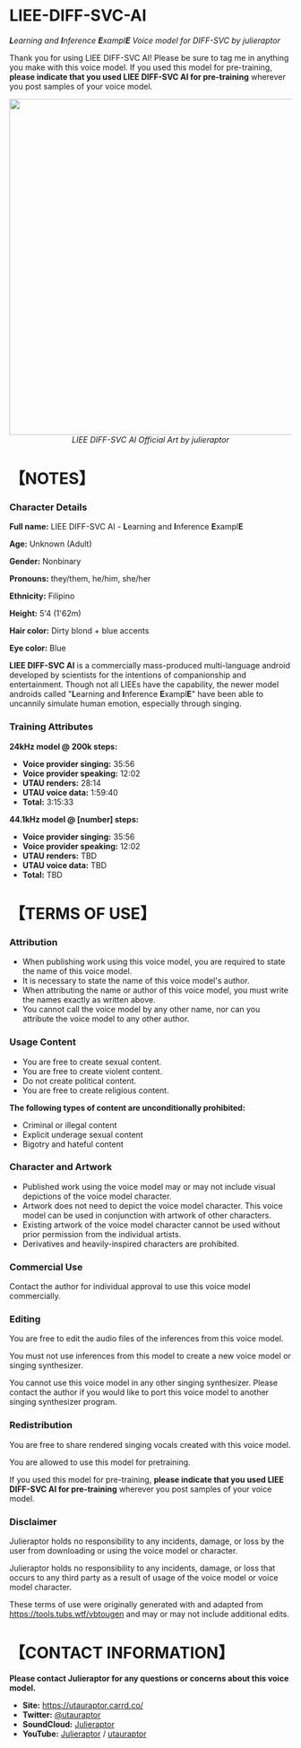 # LIEE-DIFF-SVC-AI
<i> **L**earning and **I**nference **E**xampl**E** Voice model for DIFF-SVC by julieraptor</i>

Thank you for using LIEE DIFF-SVC AI! Please be sure to tag me in anything you make with this voice model.
If you used this model for pre-training, **please indicate that you used LIEE DIFF-SVC AI for pre-training** wherever you post samples of your voice model.

<p align="center">
<img src ="https://utauraptor.carrd.co/assets/images/image02.jpg" height="600" />
<br>
<i>LIEE DIFF-SVC AI Official Art by julieraptor</i>
</p>

# 【NOTES】 
### Character Details
**Full name:** LIEE DIFF-SVC AI - **L**earning and **I**nference **E**xampl**E**

**Age:** Unknown (Adult)

**Gender:** Nonbinary

**Pronouns:** they/them, he/him, she/her

**Ethnicity:** Filipino

**Height:** 5'4 (1'62m)

**Hair color:** Dirty blond + blue accents

**Eye color:** Blue

**LIEE DIFF-SVC AI** is a commercially mass-produced multi-language android developed by scientists for the intentions of companionship and entertainment. Though not all LIEEs have the capability, the newer model androids called "**L**earning and **I**nference **E**xampl**E**" have been able to uncannily simulate human emotion, especially through singing.

### Training Attributes
**24kHz model @ 200k steps:**
 - **Voice provider singing:** 35:56
- **Voice provider speaking:** 12:02
 - **UTAU renders:** 28:14 
- **UTAU voice data:** 1:59:40
- **Total:** 3:15:33

**44.1kHz model @ [number] steps:**
 - **Voice provider singing:** 35:56
- **Voice provider speaking:** 12:02
 - **UTAU renders:** TBD
- **UTAU voice data:** TBD
- **Total:** TBD

# 【TERMS OF USE】

### Attribution
- When publishing work using this voice model, you are required to state the name of this voice model.
- It is necessary to state the name of this voice model's author.
- When attributing the name or author of this voice model, you must write the names exactly as written above. 
- You cannot call the voice model by any other name, nor can you attribute the voice model to any other author.

### Usage Content

 - You are free to create sexual content. 
 - You are free to create violent content. 
 - Do not create political content. 
 - You are free to create religious content.

**The following types of content are unconditionally prohibited:**
 - Criminal or illegal content 
 - Explicit underage sexual content 
 - Bigotry and hateful content

### Character and Artwork

 - Published work using the voice model may or may not include visual depictions of the voice model character.
  -    Artwork does not need to depict the voice model character. This voice model can be used in conjunction with artwork of other characters.
  -   Existing artwork of the voice model character cannot be used without prior permission from the individual artists.
   - Derivatives and heavily-inspired characters are prohibited.

### Commercial Use
Contact the author for individual approval to use this voice model commercially.

### Editing
You are free to edit the audio files of the inferences from this voice model.

You must not use inferences from this model to create a new voice model or singing synthesizer.

You cannot use this voice model in any other singing synthesizer. Please contact the author if you would like to port this voice model to another singing synthesizer program.

### Redistribution

You are free to share rendered singing vocals created with this voice model.

You are allowed to use this model for pretraining.

If you used this model for pre-training, **please indicate that you used LIEE DIFF-SVC AI for pre-training** wherever you post samples of your voice model.

### Disclaimer
Julieraptor holds no responsibility to any incidents, damage, or loss by the user from downloading or using the voice model or character.

Julieraptor holds no responsibility to any incidents, damage, or loss that occurs to any third party as a result of usage of the voice model or voice model character.

These terms of use were originally generated with and adapted from https://tools.tubs.wtf/vbtougen and may or may not include additional edits.

# 【CONTACT INFORMATION】
**Please contact Julieraptor for any questions or concerns about this voice model.**
 - **Site:** https://utauraptor.carrd.co/
- **Twitter:** [@utauraptor](https://twitter.com/utauraptor)
- **SoundCloud:** [Julieraptor](https://soundcloud.com/julieraptor)
- **YouTube:** [Julieraptor](https://www.youtube.com/channel/UCWydCTZjtDzWUgPVE_2Ff_A) / [utauraptor](https://www.youtube.com/channel/UCaJ0Q7aEmNdZAME8zvxQICg)
